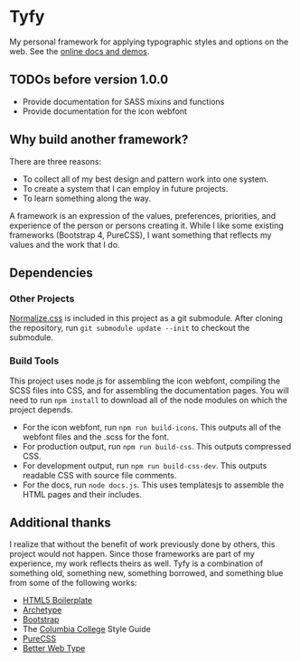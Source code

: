 # Tyfy

My personal framework for applying typographic styles and options on the web. See the [online docs and demos](http://aaronpinero.net/tyfy/docs/index.html).

## TODOs before version 1.0.0

* Provide documentation for SASS mixins and functions
* Provide documentation for the icon webfont

## Why build another framework?

There are three reasons:

* To collect all of my best design and pattern work into one system.
* To create a system that I can employ in future projects.
* To learn something along the way.

A framework is an expression of the values, preferences, priorities, and experience of the person or persons creating it. While I like some existing frameworks (Bootstrap 4, PureCSS), I want  something that reflects my values and the work that I do.

## Dependencies

### Other Projects

[Normalize.css](https://github.com/necolas/normalize.css) is included in this project as a git submodule. After cloning the repository, run `git submodule update --init` to checkout the submodule.

### Build Tools

This project uses node.js for assembling the icon webfont, compiling the SCSS files into CSS, and for assembling the documentation pages. You will need to run `npm install` to download all of the node modules on which the project depends.

* For the icon webfont, run `npm run build-icons`. This outputs all of the webfont files and the .scss for the font.
* For production output, run `npm run build-css`. This outputs compressed CSS.
* For development output, run `npm run build-css-dev`. This outputs readable CSS with source file comments.
* For the docs, run `node docs.js`. This uses templatesjs to assemble the HTML pages and their includes.

## Additional thanks

I realize that without the benefit of work previously done by others, this project would not happen. Since those frameworks are part of my experience, my work reflects theirs as well. Tyfy is a combination of something old, something new, something borrowed, and something blue from some of the following works:

* [HTML5 Boilerplate](https://html5boilerplate.com)
* [Archetype](https://archetypeapp.com)
* [Bootstrap](https://getbootstrap.com)
* The [Columbia College](https://www.college.columbia.edu) Style Guide
* [PureCSS](https://purecss.io)
* [Better Web Type](https://betterwebtype.com)
